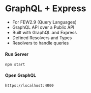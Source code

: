 # GraphQL + Express

- For FEW2.9 (Query Languages)
- GraphQL API over a Public API
- Built with GraphQL and Express
- Defined Resolvers and Types
- Resolvers to handle queries

#### Run Server

```
npm start
```

#### Open GraphQL

```
https://localhost:4000
```
